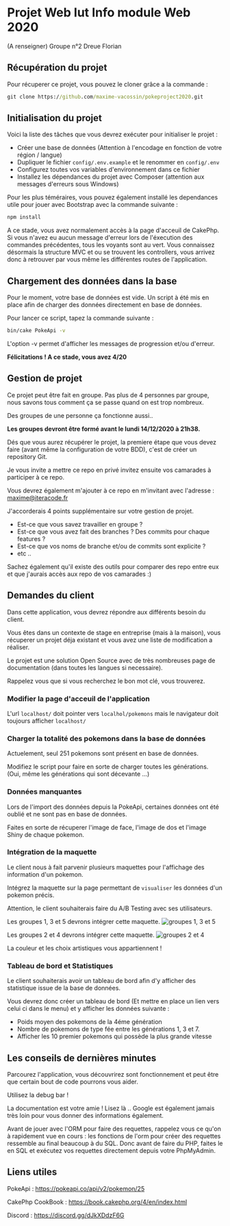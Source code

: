 # Projet Web Iut Info module Web 2020


(A renseigner)
Groupe n°2
Dreue Florian


## Récupération du projet

Pour récuperer ce projet, vous pouvez le cloner grâce a la commande :

```cmd
git clone https://github.com/maxime-vacossin/pokeproject2020.git
```

## Initialisation du projet

Voici la liste des tâches que vous devrez exécuter pour initialiser le projet :

-   Créer une base de données (Attention à l'encodage en fonction de votre région / langue)
-   Dupliquer le fichier `config/.env.example` et le renommer en `config/.env`
-   Configurez toutes vos variables d'environnement dans ce fichier
-   Installez les dépendances du projet avec Composer (attention aux messages d'erreurs sous Windows)

Pour les plus téméraires, vous pouvez également installé les dependances utile pour jouer avec Bootstrap avec la commande suivante :

```cmd
npm install
```

A ce stade, vous avez normalement accès à la page d'acceuil de CakePhp. Si vous n'avez eu aucun message d'erreur lors de l'éxecution des commandes précédentes, tous les voyants sont au vert.
Vous connaissez désormais la structure MVC et ou se trouvent les controllers, vous arrivez donc à retrouver par vous même les différentes routes de l'application.

## Chargement des données dans la base

Pour le moment, votre base de données est vide.
Un script à été mis en place afin de charger des données directement en base de données.

Pour lancer ce script, tapez la commande suivante :

```cmd
bin/cake PokeApi -v
```

L'option -v permet d'afficher les messages de progression et/ou d'erreur.

**Félicitations ! A ce stade, vous avez 4/20**

## Gestion de projet

Ce projet peut être fait en groupe. Pas plus de 4 personnes par groupe, nous savons tous comment ça se passe quand on est trop nombreux.

Des groupes de une personne ça fonctionne aussi..

**Les groupes devront être formé avant le lundi 14/12/2020 à 21h38.**

Dés que vous aurez récupérer le projet, la premiere étape que vous devez faire (avant même la configuration de votre BDD), c'est de créer un repository Git.

Je vous invite a mettre ce repo en privé invitez ensuite vos camarades à participer à ce repo.

Vous devrez également m'ajouter à ce repo en m'invitant avec l'adresse : maxime@iteracode.fr

J'accorderais 4 points supplémentaire sur votre gestion de projet.

-   Est-ce que vous savez travailler en groupe ?
-   Est-ce que vous avez fait des branches ? Des commits pour chaque features ?
-   Est-ce que vos noms de branche et/ou de commits sont explicite ?
-   etc ..

Sachez également qu'il existe des outils pour comparer des repo entre eux et que j'aurais accès aux repo de vos camarades :)

## Demandes du client

Dans cette application, vous devrez répondre aux différents besoin du client.

Vous êtes dans un contexte de stage en entreprise (mais à la maison), vous récuperer un projet déja existant et vous avez une liste de modification a réaliser.

Le projet est une solution Open Source avec de très nombreuses page de documentation (dans toutes les langues si necessaire).

Rappelez vous que si vous recherchez le bon mot clé, vous trouverez.

### Modifier la page d'acceuil de l'application

L'url `localhost/` doit pointer vers `localhol/pokemons` mais le navigateur doit toujours afficher `localhost/`

### Charger la totalité des pokemons dans la base de données

Actuelement, seul 251 pokemons sont présent en base de données.

Modifiez le script pour faire en sorte de charger toutes les générations. (Oui, même les générations qui sont décevante ...)

### Données manquantes

Lors de l'import des données depuis la PokeApi, certaines données ont été oublié et ne sont pas en base de données.

Faites en sorte de récuperer l'image de face, l'image de dos et l'image Shiny de chaque pokemon.

### Intégration de la maquette

Le client nous à fait parvenir plusieurs maquettes pour l'affichage des information d'un pokemon.

Intégrez la maquette sur la page permettant de `visualiser` les données d'un pokemon précis.

Attention, le client souhaiterais faire du A/B Testing avec ses utilisateurs.

Les groupes 1, 3 et 5 devrons intégrer cette maquette.
![groupes 1, 3 et 5](./Maquette135.png)

Les groupes 2 et 4 devrons intégrer cette maquette.
![groupes 2 et 4](./Maquette24.png)

La couleur et les choix artistiques vous appartiennent !

### Tableau de bord et Statistiques

Le client souhaiterais avoir un tableau de bord afin d'y afficher des statistique issue de la base de données.

Vous devrez donc créer un tableau de bord (Et mettre en place un lien vers celui ci dans le menu) et y afficher les données suivante :

-   Poids moyen des pokemons de la 4éme génération
-   Nombre de pokemons de type fée entre les générations 1, 3 et 7.
-   Afficher les 10 premier pokemons qui possède la plus grande vitesse

## Les conseils de dernières minutes

Parcourez l'application, vous découvrirez sont fonctionnement et peut être que certain bout de code pourrons vous aider.

Utilisez la debug bar ! 

La documentation est votre amie ! Lisez là .. Google est également jamais très loin pour vous donner des informations également.

Avant de jouer avec l'ORM pour faire des requettes, rappelez vous ce qu'on à rapidement vue en cours : les fonctions de l'orm pour créer des requettes ressemble au final beaucoup à du SQL.
Donc avant de faire du PHP, faites le en SQL et exécutez vos requettes directement depuis votre PhpMyAdmin.

## Liens utiles

PokeApi : https://pokeapi.co/api/v2/pokemon/25

CakePhp CookBook : https://book.cakephp.org/4/en/index.html

Discord : https://discord.gg/dJkXDdzF6G
